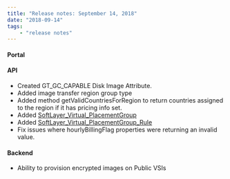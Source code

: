 ```yaml
---
title: "Release notes: September 14, 2018"
date: "2018-09-14"
tags:
    - "release notes"
---
```


#### Portal

#### API
- Created GT_GC_CAPABLE Disk Image Attribute.
- Added image transfer region group type
- Added method getValidCountriesForRegion to return countries assigned to the region if it has pricing info set.
- Added [SoftLayer_Virtual_PlacementGroup](/reference/services/SoftLayer_Virtual_PlacementGroup)
- Added [SoftLayer_Virtual_PlacementGroup_Rule](/reference/services/SoftLayer_Virtual_PlacementGroup_Rule)
- Fix issues where hourlyBillingFlag properties were returning an invalid value.


#### Backend
- Ability to provision encrypted images on Public VSIs

